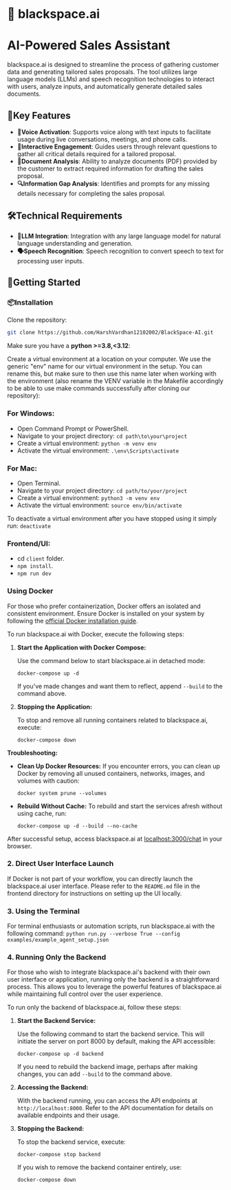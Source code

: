 # 🌌 blackspace.ai

# AI-Powered Sales Assistant

blackspace.ai is designed to streamline the process of gathering customer data and generating tailored sales proposals. The tool utilizes large language models (LLMs) and speech recognition technologies to interact with users, analyze inputs, and automatically generate detailed sales documents.

## 🚀Key Features

- **🎤Voice Activation**: Supports voice along with text inputs to facilitate usage during live conversations, meetings, and phone calls.
- **💬Interactive Engagement**: Guides users through relevant questions to gather all critical details required for a tailored proposal.
- **📄Document Analysis**: Ability to analyze documents (PDF) provided by the customer to extract required information for drafting the sales proposal.
- **🔍Information Gap Analysis**: Identifies and prompts for any missing details necessary for completing the sales proposal.

## 🛠Technical Requirements

- **🧠LLM Integration**: Integration with any large language model for natural language understanding and generation.
- **🗣Speech Recognition**: Speech recognition to convert speech to text for processing user inputs.

## 🌟Getting Started

### 📦Installation

Clone the repository:

   ```bash
   git clone https://github.com/HarshVardhan12102002/BlackSpace-AI.git
   ```

Make sure you have a **python >=3.8,<3.12**:

Create a virtual environment at a location on your computer. We use the generic "env" name for our virtual environment in the setup. You can rename this, but make sure to then use this name later when working with the environment (also rename the VENV variable in the Makefile accordingly to be able to use make commands successfully after cloning our repository):

### For Windows:

- Open Command Prompt or PowerShell.
- Navigate to your project directory: `cd path\to\your\project`
- Create a virtual environment: `python -m venv env`
- Activate the virtual environment: `.\env\Scripts\activate`

### For Mac:

- Open Terminal.
- Navigate to your project directory: `cd path/to/your/project`
- Create a virtual environment: `python3 -m venv env`
- Activate the virtual environment: `source env/bin/activate`

To deactivate a virtual environment after you have stopped using it simply run: `deactivate`

### Frontend/UI:
- cd `client` folder.
- `npm install`.
- `npm run dev`


### Using Docker
For those who prefer containerization, Docker offers an isolated and consistent environment. Ensure Docker is installed on your system by following the [official Docker installation guide](https://docs.docker.com/get-docker/).

To run blackspace.ai with Docker, execute the following steps:

1. **Start the Application with Docker Compose:**

   Use the command below to start blackspace.ai in detached mode:
   ```
   docker-compose up -d
   ```
   If you've made changes and want them to reflect, append `--build` to the command above.

2. **Stopping the Application:**

   To stop and remove all running containers related to blackspace.ai, execute:
   ```
   docker-compose down
   ```

**Troubleshooting:**

- **Clean Up Docker Resources:** If you encounter errors, you can clean up Docker by removing all unused containers, networks, images, and volumes with caution:
  ```
  docker system prune --volumes
  ```
- **Rebuild Without Cache:** To rebuild and start the services afresh without using cache, run:
  ```
  docker-compose up -d --build --no-cache
  ```

After successful setup, access blackspace.ai at [localhost:3000/chat](http://localhost:3000/chat) in your browser.

### 2. Direct User Interface Launch
If Docker is not part of your workflow, you can directly launch the blackspace.ai user interface. Please refer to the `README.md` file in the frontend directory for instructions on setting up the UI locally.

### 3. Using the Terminal
For terminal enthusiasts or automation scripts, run blackspace.ai with the following command:
`python run.py --verbose True --config examples/example_agent_setup.json`

### 4. Running Only the Backend
For those who wish to integrate blackspace.ai's backend with their own user interface or application, running only the backend is a straightforward process. This allows you to leverage the powerful features of blackspace.ai while maintaining full control over the user experience.

To run only the backend of blackspace.ai, follow these steps:
1. **Start the Backend Service:**

   Use the following command to start the backend service. This will initiate the server on port 8000 by default, making the API accessible:
   ```
   docker-compose up -d backend
   ```

   If you need to rebuild the backend image, perhaps after making changes, you can add `--build` to the command above.

2. **Accessing the Backend:**

   With the backend running, you can access the API endpoints at `http://localhost:8000`. Refer to the API documentation for details on available endpoints and their usage.

3. **Stopping the Backend:**

   To stop the backend service, execute:
   ```
   docker-compose stop backend
   ```

   If you wish to remove the backend container entirely, use:
   ```
   docker-compose down
   ```
